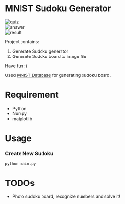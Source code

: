 # MNIST Sudoku Generator 
![quiz](https://github.com/kairess/mnist_sudoku_generator/raw/master/result/quiz.png)  
![answer](https://github.com/kairess/mnist_sudoku_generator/raw/master/result/answer.png)  
![result](https://github.com/kairess/mnist_sudoku_generator/raw/master/result/result.jpg)  

Project contains:  
1. Generate Sudoku generator  
2. Generate Sudoku board to image file  
  
Have fun :)  
  
Used [MNIST Database](http://yann.lecun.com/exdb/mnist/) for generating sudoku board.  
  
  

# Requirement
- Python
- Numpy
- matplotlib

# Usage
### Create New Sudoku

```
python main.py
```

# TODOs
- Photo sudoku board, recognize numbers and solve it!
